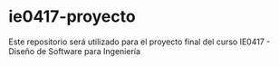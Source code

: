 # ie0417-proyecto
Este repositorio será utilizado para el proyecto final del curso IE0417 - Diseño de Software para Ingeniería
